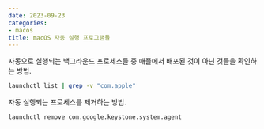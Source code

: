 ```yaml
---
date: 2023-09-23
categories:
- macos
title: macOS 자동 실행 프로그램들
---
```



자동으로 실행되는 백그라운드 프로세스들 중 애플에서 배포된 것이 아닌 것들을 확인하는 방법.

```bash
launchctl list | grep -v "com.apple"
```

자동 실행되는 프로세스를 제거하는 방법.

```bash
launchctl remove com.google.keystone.system.agent
```